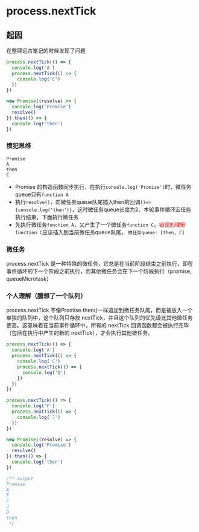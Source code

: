 # process.nextTick

## 起因
在整理远古笔记的时候发现了问题

```js
process.nextTick(() => {
  console.log('A')
  process.nextTick(() => {
    console.log('C')
  })
})

new Promise((resolve) => {
  console.log('Promise')
  resolve()
}).then(() => {
  console.log('then')
})
```

### 惯犯思维
```
Promise
A
then
C
```
+ Promise 的构造函数同步执行，在执行`console.log('Promise')`时，微任务queue只有`function A`  
+ 执行`resolve()`，向微任务queue队尾插入then的回调`()=> {console.log('then')}`，这时微任务queue长度为2。本轮事件循环宏任务执行结束，下面执行微任务  
+ 先执行微任务`function A`，又产生了一个微任务`function C`，<font color="red">错误的理解</font>`function C`应该插入到当前微任务queue队尾， `微任务queue: [then, C]`

### 微任务
process.nextTick 是一种特殊的微任务，它总是在当前阶段结束之前执行，即在事件循环的下一个阶段之前执行，而其他微任务会在下一个阶段执行（promise, queueMicrotask）

### 个人理解（臆想了一个队列）
process.nextTick 不像Promise.then()一样追加到微任务队尾，而是被放入一个单独的队列中，这个队列只存放 nextTick，并且这个队列的优先级比其他微任务要高。这意味着在当前事件循环中，所有的 nextTick 回调函数都会被执行完毕（包括在执行中产生的新的 nextTick），才会执行其他微任务。

```js
process.nextTick(() => {
  console.log('A')
  process.nextTick(() => {
    console.log('C')
    process.nextTick(() => {
      console.log('D')
    })
  })
})

process.nextTick(() => {
  console.log('F')
  process.nextTick(() => {
    console.log('J')
  })
})

new Promise((resolve) => {
  console.log('Promise')
  resolve()
}).then(() => {
  console.log('then')
})

/** output
Promise
A
F
C
J
D
then
 */
```

